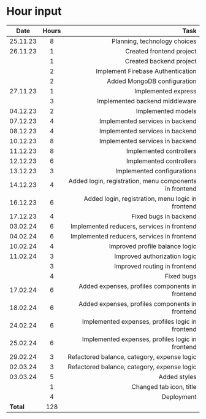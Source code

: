 # Hour input

| Date      | Hours |                                                   Task |
| --------- | :---: | -----------------------------------------------------: |
| 25.11.23  |   8   |                           Planning, technology choices |
| 26.11.23  |   1   |                               Created frontend project |
|           |   1   |                                Created backend project |
|           |   2   |                      Implement Firebase Authentication |
|           |   2   |                            Added MongoDB configuration |
| 27.11.23  |   1   |                                    Implemented express |
|           |   3   |                         Implemented backend middleware |
| 04.12.23  |   2   |                                     Implemented models |
| 07.12.23  |   4   |                        Implemented services in backend |
| 08.12.23  |   4   |                        Implemented services in backend |
| 10.12.23  |   8   |                        Implemented services in backend |
| 11.12.23  |   8   |                                Implemented controllers |
| 12.12.23  |   6   |                                Implemented controllers |
| 13.12.23  |   3   |                             Implemented configurations |
| 14.12.23  |   4   | Added login, registration, menu components in frontend |
| 16.12.23  |   6   |      Added login, registration, menu logic in frontend |
| 17.12.23  |   4   |                                  Fixed bugs in backend |
| 03.02.24  |   6   |             Implemented reducers, services in frontend |
| 04.02.24  |   6   |             Implemented reducers, services in frontend |
| 10.02.24  |   4   |                         Improved profile balance logic |
| 11.02.24  |   3   |                           Improved authorization logic |
|           |   3   |                           Improved routing in frontend |
|           |   4   |                                             Fixed bugs |
| 17.02.24  |   6   |        Added expenses, profiles components in frontend |
| 18.02.24  |   6   |        Added expenses, profiles components in frontend |
| 24.02.24  |   6   |       Implemented expenses, profiles logic in frontend |
| 25.02.24  |   6   |       Implemented expenses, profiles logic in frontend |
| 29.02.24  |   3   |            Refactored balance, category, expense logic |
| 02.03.24  |   3   |            Refactored balance, category, expense logic |
| 03.03.24  |   5   |                                           Added styles |
|           |   1   |                                Changed tab icon, title |
|           |   4   |                                             Deployment |
| **Total** |  128  |
